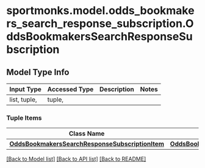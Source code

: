 # sportmonks.model.odds_bookmakers_search_response_subscription.OddsBookmakersSearchResponseSubscription

## Model Type Info
Input Type | Accessed Type | Description | Notes
------------ | ------------- | ------------- | -------------
list, tuple,  | tuple,  |  | 

### Tuple Items
Class Name | Input Type | Accessed Type | Description | Notes
------------- | ------------- | ------------- | ------------- | -------------
[**OddsBookmakersSearchResponseSubscriptionItem**](OddsBookmakersSearchResponseSubscriptionItem.md) | [**OddsBookmakersSearchResponseSubscriptionItem**](OddsBookmakersSearchResponseSubscriptionItem.md) | [**OddsBookmakersSearchResponseSubscriptionItem**](OddsBookmakersSearchResponseSubscriptionItem.md) |  | 

[[Back to Model list]](../../README.md#documentation-for-models) [[Back to API list]](../../README.md#documentation-for-api-endpoints) [[Back to README]](../../README.md)

